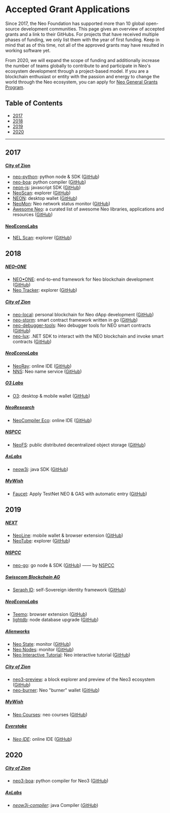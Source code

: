 # Accepted Grant Applications

Since 2017, the Neo Foundation has supported more than 10 global open-source development communities. This page gives an overview of accepted grants and a link to their GitHubs. For projects that have received multiple phases of funding, we only list them with the year of first funding. Keep in mind that as of this time, not all of the approved grants may have resulted in working software yet.

From 2020, we will expand the scope of funding and additionally increase the number of teams globally to contribute to and participate in Neo's ecosystem development through a project-based model. If you are a blockchain enthusiast or entity with the passion and energy to change the world through the Neo ecosystem, you can apply for [Neo General Grants Program](https://github.com/Grace-Gui/Neo-Grants/blob/master/Neo%20General%20Grants%20Program.md).

  


## Table of Contents
- [2017](#2017)
- [2018](#2018)
- [2019](#2019)
- [2020](#2020)

---

  


## 2017 

#### [City of Zion](https://cityofzion.io)

- [neo-python](https://neo-python.readthedocs.io/en/latest/): python node & SDK ([GitHub](https://github.com/CityOfZion/neo-python)) 
- [neo-boa](https://neo-boa.readthedocs.io/en/latest/): python compiler ([GitHub](https://github.com/CityOfZion/neo-boa)) 
- [neon-js](http://cityofzion.io/neon-js/): javascript SDK ([GitHub](https://github.com/CityOfZion/neon-js))
- [NeoScan](https://neoscan.io): explorer ([GitHub](https://github.com/CityOfZion/neo-scan)) 
- [NEON](https://neonwallet.com): desktop wallet ([GitHub](https://github.com/CityOfZion/neon-wallet)) 
- [NeoMon](http://monitor.cityofzion.io/): Neo network status monitor ([GitHub](https://github.com/CityOfZion/neo-mon)) 
- [Awesome Neo](https://github.com/CityOfZion/awesome-neo): a curated list of awesome Neo libraries, applications and resources ([GitHub](https://github.com/CityOfZion/awesome-neo)) 

#### [NeoEconoLabs](https://nel.group/index-En.html)

- [NEL Scan](https://scan.nel.group): explorer ([GitHub](https://github.com/NewEconoLab/NEL_Scan-Web-React)) 

  


## 2018

##### [NEO•ONE](https://github.com/neo-one-suite/neo-one#contributors)

- [NEO•ONE](https://neo-one.io): end-to-end framework for Neo blockchain development ([GitHub](https://github.com/neo-one-suite)) 
- [Neo Tracker](https://neotracker.io): explorer ([GitHub](https://github.com/neotracker)) 

##### [City of Zion](https://cityofzion.io) 

- [neo-local](https://github.com/CityOfZion/neo-local): personal blockchain for Neo dApp development  ([GitHub](https://github.com/CityOfZion/neo-local)) 
- [neo-storm](https://github.com/CityOfZion/neo-storm): smart contract framework written in go ([GitHub](https://github.com/CityOfZion/neo-storm)) 
- [neo-debugger-tools](https://github.com/CityOfZion/neo-debugger-tools): Neo debugger tools for NEO smart contracts ([GitHub](https://github.com/CityOfZion/neo-debugger-tools)) 
- [neo-lux](https://github.com/CityOfZion/neo-lux): .NET SDK to interact with the NEO blockchain and invoke smart contracts ([GitHub](https://github.com/CityOfZion/neo-lux)) 

##### [NeoEconoLabs](https://nel.group/index-En.html)

- [NeoRay](https://neoray.nel.group/#/debug): online IDE ([GitHub](https://github.com/NewEconoLab/NEOray2.0)) 
- [NNS](https://neons.name/index_En.html): Neo name service ([GitHub](https://github.com/NewEconoLab/neo-ns)) 

##### [O3 Labs](https://o3.network/team/)

- [O3](https://o3.network): desktop & mobile wallet ([GitHub](https://github.com/o3Labs)) 

##### [NeoResearch](https://neoresearch.io) 

- [NeoCompiler Eco](https://neocompiler.io/#!/): online IDE ([GitHub](https://github.com/NeoResearch/neocompiler-eco)) 

##### [NSPCC](https://nspcc.ru/en/)

- [NeoFS](https://fs.neo.org): public distributed decentralized object storage ([GitHub](https://github.com/nspcc-dev/neofs-cli))

##### [AxLabs](https://axlabs.com) 

- [neow3j](https://neow3j.io/#/): java SDK ([GitHub](https://github.com/neow3j/)) 

##### [MyWish](https://mywish.io)

- [Faucet](https://neowish.ngd.network): Apply TestNet NEO & GAS with automatic entry ([GitHub](https://github.com/MyWishPlatform/neo-testnet_frontend)) 

  

## 2019 

##### [NEXT](https://neonext.io)

- [NeoLine](https://neoline.io): mobile wallet & browser extension ([GitHub](https://github.com/NeoNextClub/neoline)) 
- [NeoTube](https://neotube.io): explorer ([GitHub](https://github.com/NeoNextClub/neotube)) 

##### [NSPCC](https://nspcc.ru/en/)

- [neo-go](https://github.com/nspcc-dev/neo-go): go node & SDK ([GitHub](https://github.com/nspcc-dev/neo-go)) —— by [NSPCC](https://nspcc.ru/en/)

##### [Swisscom Blockchain AG](http://blockchain.swisscom.com)

- [Seraph ID](https://www.seraphid.io): self-Sovereign identity framework ([GitHub](https://github.com/swisscom-blockchain)) 

##### [NeoEconoLabs](https://nel.group/index-En.html)

- [Teemo](https://teemo.nel.group/index.html): browser extension ([GitHub](https://github.com/NewEconoLab/TeemoWallet)) 
- [lightdb](https://github.com/lightszero/lightdb.lib): node database upgrade ([GitHub](https://github.com/lightszero/lightdb.lib)) 

##### [Alienworks](https://github.com/alienworks)

- [Neo State](http://neostate.io/home): monitor ([GitHub](https://github.com/alienworks/state-of-neo-client)) 
- [Neo Nodes](http://neonodes.io/#/): monitor ([GitHub](https://github.com/alienworks/NeoMonitor)) 
- [Neo Interactive Tutorial](http://academy.alienworks.io): Neo interactive tutorial ([GitHub](https://github.com/alienworks/InteractiveTutorial-Lessons)) 

##### [City of Zion](https://cityofzion.io) 

- [neo3-preview](https://neo3-preview.com/): a block explorer and preview of the Neo3 ecosystem ([GitHub](https://github.com/CityOfZion/neo3-preview)) 
- [neo-burner](https://github.com/CityOfZion/neo-burner): Neo "burner" wallet ([GitHub](https://github.com/CityOfZion/neo-burner)) 

#####  [MyWish](https://mywish.io)

- [Neo Courses](https://neocourse.mywish.io): neo courses ([GitHub](https://github.com/MyWishPlatform/neo_tutorial)) 

##### [Everstake](https://everstake.one)

- [*Neo IDE*](): online IDE ([GitHub](https://github.com/everstake/neo-ide)) 

  


## 2020 

##### [City of Zion](https://cityofzion.io) 

- [neo3-boa](https://github.com/CityOfZion/neo3-boa): python compiler for Neo3 ([GitHub](https://github.com/CityOfZion/neo3-boa)) 

##### [AxLabs](https://axlabs.com) 

- [*neow3j-compiler*](): java Compiler ([*GitHub*]()) 
